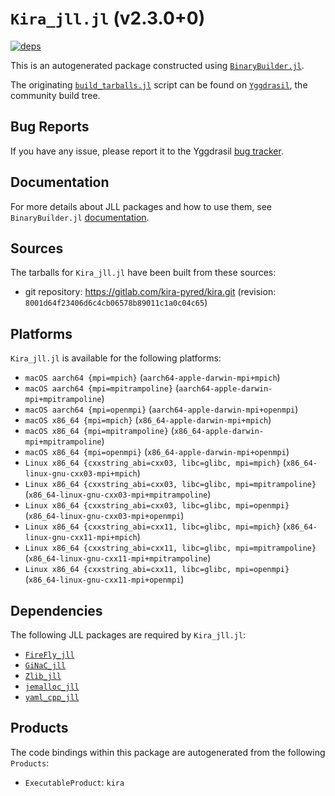 # `Kira_jll.jl` (v2.3.0+0)

[![deps](https://juliahub.com/docs/Kira_jll/deps.svg)](https://juliahub.com/ui/Packages/Kira_jll/RcoiB?page=2)

This is an autogenerated package constructed using [`BinaryBuilder.jl`](https://github.com/JuliaPackaging/BinaryBuilder.jl).

The originating [`build_tarballs.jl`](https://github.com/JuliaPackaging/Yggdrasil/blob/fca01117b014096d1fc8763bb23593fecceb39bf/K/Kira/build_tarballs.jl) script can be found on [`Yggdrasil`](https://github.com/JuliaPackaging/Yggdrasil/), the community build tree.

## Bug Reports

If you have any issue, please report it to the Yggdrasil [bug tracker](https://github.com/JuliaPackaging/Yggdrasil/issues).

## Documentation

For more details about JLL packages and how to use them, see `BinaryBuilder.jl` [documentation](https://docs.binarybuilder.org/stable/jll/).

## Sources

The tarballs for `Kira_jll.jl` have been built from these sources:

* git repository: https://gitlab.com/kira-pyred/kira.git (revision: `8001d64f23406d6c4cb06578b89011c1a0c04c65`)

## Platforms

`Kira_jll.jl` is available for the following platforms:

* `macOS aarch64 {mpi=mpich}` (`aarch64-apple-darwin-mpi+mpich`)
* `macOS aarch64 {mpi=mpitrampoline}` (`aarch64-apple-darwin-mpi+mpitrampoline`)
* `macOS aarch64 {mpi=openmpi}` (`aarch64-apple-darwin-mpi+openmpi`)
* `macOS x86_64 {mpi=mpich}` (`x86_64-apple-darwin-mpi+mpich`)
* `macOS x86_64 {mpi=mpitrampoline}` (`x86_64-apple-darwin-mpi+mpitrampoline`)
* `macOS x86_64 {mpi=openmpi}` (`x86_64-apple-darwin-mpi+openmpi`)
* `Linux x86_64 {cxxstring_abi=cxx03, libc=glibc, mpi=mpich}` (`x86_64-linux-gnu-cxx03-mpi+mpich`)
* `Linux x86_64 {cxxstring_abi=cxx03, libc=glibc, mpi=mpitrampoline}` (`x86_64-linux-gnu-cxx03-mpi+mpitrampoline`)
* `Linux x86_64 {cxxstring_abi=cxx03, libc=glibc, mpi=openmpi}` (`x86_64-linux-gnu-cxx03-mpi+openmpi`)
* `Linux x86_64 {cxxstring_abi=cxx11, libc=glibc, mpi=mpich}` (`x86_64-linux-gnu-cxx11-mpi+mpich`)
* `Linux x86_64 {cxxstring_abi=cxx11, libc=glibc, mpi=mpitrampoline}` (`x86_64-linux-gnu-cxx11-mpi+mpitrampoline`)
* `Linux x86_64 {cxxstring_abi=cxx11, libc=glibc, mpi=openmpi}` (`x86_64-linux-gnu-cxx11-mpi+openmpi`)

## Dependencies

The following JLL packages are required by `Kira_jll.jl`:

* [`FireFly_jll`](https://github.com/JuliaBinaryWrappers/FireFly_jll.jl)
* [`GiNaC_jll`](https://github.com/JuliaBinaryWrappers/GiNaC_jll.jl)
* [`Zlib_jll`](https://github.com/JuliaBinaryWrappers/Zlib_jll.jl)
* [`jemalloc_jll`](https://github.com/JuliaBinaryWrappers/jemalloc_jll.jl)
* [`yaml_cpp_jll`](https://github.com/JuliaBinaryWrappers/yaml_cpp_jll.jl)

## Products

The code bindings within this package are autogenerated from the following `Products`:

* `ExecutableProduct`: `kira`
